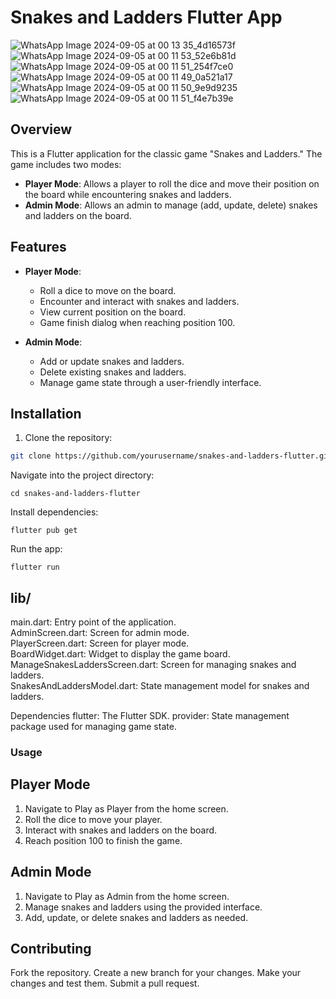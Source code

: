 # Snakes and Ladders Flutter App

![WhatsApp Image 2024-09-05 at 00 13 35_4d16573f](https://github.com/user-attachments/assets/a243c16b-684a-47d9-a23f-470bf623f2b3)
![WhatsApp Image 2024-09-05 at 00 11 53_52e6b81d](https://github.com/user-attachments/assets/22a9f305-b95d-41f1-8404-65dac4f739b6)
![WhatsApp Image 2024-09-05 at 00 11 51_254f7ce0](https://github.com/user-attachments/assets/436f3d76-6a7b-4411-96d4-522476ccbe4c)
![WhatsApp Image 2024-09-05 at 00 11 49_0a521a17](https://github.com/user-attachments/assets/b38ee5d9-de22-4958-93da-dd4c7d69915f)
![WhatsApp Image 2024-09-05 at 00 11 50_9e9d9235](https://github.com/user-attachments/assets/ddd966b9-9a14-45ab-9d6d-ef9556e6fe73)
![WhatsApp Image 2024-09-05 at 00 11 51_f4e7b39e](https://github.com/user-attachments/assets/11304a20-8c6d-4bdc-8d73-26fa3506fa74)



## Overview

This is a Flutter application for the classic game "Snakes and Ladders." The game includes two modes:
- **Player Mode**: Allows a player to roll the dice and move their position on the board while encountering snakes and ladders.
- **Admin Mode**: Allows an admin to manage (add, update, delete) snakes and ladders on the board.

## Features

- **Player Mode**:
  - Roll a dice to move on the board.
  - Encounter and interact with snakes and ladders.
  - View current position on the board.
  - Game finish dialog when reaching position 100.

- **Admin Mode**:
  - Add or update snakes and ladders.
  - Delete existing snakes and ladders.
  - Manage game state through a user-friendly interface.

## Installation

1. Clone the repository:
```bash
git clone https://github.com/yourusername/snakes-and-ladders-flutter.git

```
Navigate into the project directory:
```
cd snakes-and-ladders-flutter
```
Install dependencies:
```
flutter pub get
```
Run the app:
```
flutter run
```
## lib/</br>
main.dart: Entry point of the application. </br>
AdminScreen.dart: Screen for admin mode.</br>
PlayerScreen.dart: Screen for player mode.</br>
BoardWidget.dart: Widget to display the game board.</br>
ManageSnakesLaddersScreen.dart: Screen for managing snakes and ladders.</br>
SnakesAndLaddersModel.dart: State management model for snakes and ladders.</br>


Dependencies
flutter: The Flutter SDK.
provider: State management package used for managing game state.


### Usage

## Player Mode
1. Navigate to Play as Player from the home screen.
2. Roll the dice to move your player.
3. Interact with snakes and ladders on the board.
4. Reach position 100 to finish the game.

## Admin Mode
1. Navigate to Play as Admin from the home screen.
2. Manage snakes and ladders using the provided interface.
3. Add, update, or delete snakes and ladders as needed.

## Contributing
Fork the repository.
Create a new branch for your changes.
Make your changes and test them.
Submit a pull request.
